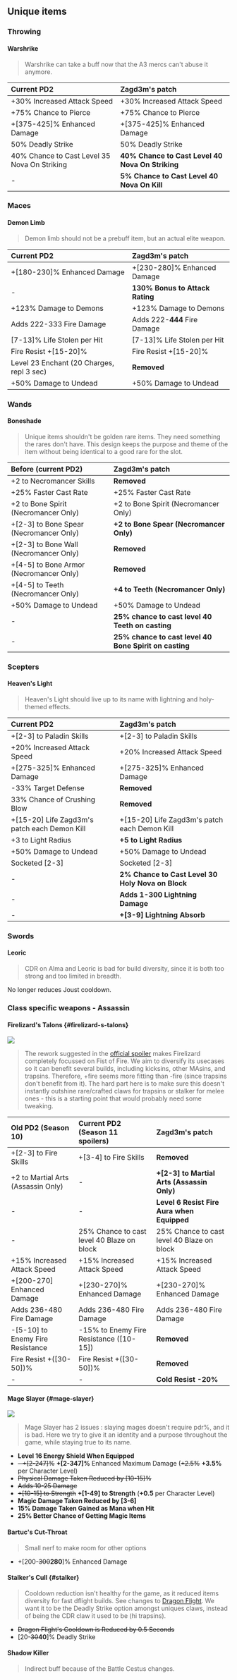 ## Unique items

### Throwing

#### Warshrike

> Warshrike can take a buff now that the A3 mercs can't abuse it anymore.

| Current PD2                      | Zagd3m's patch                                          |
|:--|:--|
| +30% Increased Attack Speed                     | +30% Increased Attack Speed                    |
| +75% Chance to Pierce                           | +75% Chance to Pierce                          |
| +[375-425]% Enhanced Damage                     | +[375-425]% Enhanced Damage                    |
| 50% Deadly Strike                               | 50% Deadly Strike                              |
| 40% Chance to Cast Level 35 Nova On Striking    | **40% Chance to Cast Level 40 Nova On Striking**   |
| -                                               | **5% Chance to Cast Level 40 Nova On Kill**        |

### Maces

#### Demon Limb

> Demon limb should not be a prebuff item, but an actual elite weapon.

| Current PD2                      | Zagd3m's patch                                          |
|:--|:--|
| +[180-230]% Enhanced Damage                     | +[230-280]% Enhanced Damage                    |
| -                                               | **130% Bonus to Attack Rating**                |
| +123% Damage to Demons                          | +123% Damage to Demons                         |
| Adds 222-333 Fire Damage                        | Adds 222-**444** Fire Damage                   |
| [7-13]% Life Stolen per Hit                     | [7-13]% Life Stolen per Hit                    |
| Fire Resist +[15-20]%                           | Fire Resist +[15-20]%                          |
| Level 23 Enchant (20 Charges, repl 3 sec)       | **Removed**                                    |
| +50% Damage to Undead                           | +50% Damage to Undead                          |

### Wands

#### Boneshade

> Unique items shouldn't be golden rare items. They need something the rares don't have. This design keeps the purpose and theme of the item without being identical to a good rare for the slot.

| Before (current PD2)                            | Zagd3m's patch                                          |
|:--|:--|
| +2 to Necromancer Skills                        | **Removed**                                    |
| +25% Faster Cast Rate                           | +25% Faster Cast Rate                          |
| +2 to Bone Spirit (Necromancer Only)            | +2 to Bone Spirit (Necromancer Only)           |
| +[2-3] to Bone Spear (Necromancer Only)         | **+2 to Bone Spear (Necromancer Only)**        |
| +[2-3] to Bone Wall (Necromancer Only)          | **Removed**                                    |
| +[4-5] to Bone Armor (Necromancer Only)         | **Removed**                                    |
| +[4-5] to Teeth (Necromancer Only)              | **+4 to Teeth (Necromancer Only)**             |
| +50% Damage to Undead                           | +50% Damage to Undead                          |
| -                                               | **25% chance to cast level 40 Teeth on casting** |
| -                                               | **25% chance to cast level 40 Bone Spirit on casting** |

### Scepters

#### Heaven's Light

> Heaven's Light should live up to its name with lightning and holy-themed effects.

| Current PD2                      | Zagd3m's patch                                          |
|:--|:--|
| +[2-3] to Paladin Skills                        | +[2-3] to Paladin Skills                       |
| +20% Increased Attack Speed                     | +20% Increased Attack Speed                    |
| +[275-325]% Enhanced Damage                     | +[275-325]% Enhanced Damage                    |
| -33% Target Defense                             | **Removed**                                    |
| 33% Chance of Crushing Blow                     | **Removed**                                    |
| +[15-20] Life Zagd3m's patch each Demon Kill             | +[15-20] Life Zagd3m's patch each Demon Kill            |
| +3 to Light Radius                              | **+5 to Light Radius**                        |
| +50% Damage to Undead                           | +50% Damage to Undead                          |
| Socketed [2-3]                                  | Socketed [2-3]                                 |
| -                                               | **2% Chance to Cast Level 30 Holy Nova on Block** |
| -                                               | **Adds 1-300 Lightning Damage**                   |
| -                                               | **+[3-9] Lightning Absorb** |

### Swords

#### Leoric

> CDR on Alma and Leoric is bad for build diversity, since it is both too strong and too limited in breadth.

No longer reduces Joust cooldown.

### Class specific weapons - Assassin

#### Firelizard's Talons {#firelizard-s-talons}

[![](https://static.wikitide.net/projectdiablo2wiki/9/91/Claws.png)](https://wiki.projectdiablo2.com/wiki/File:Claws.png)

> The rework suggested in the [official spoiler](https://wiki.projectdiablo2.com/wiki/Patch_Notes) makes Firelizard completely focussed on Fist of Fire. We aim to diversify its usecases so it can benefit several builds, including kicksins, other MAsins, and trapsins. Therefore, +fire seems more fitting than -fire (since trapsins don't benefit from it). The hard part here is to make sure this doesn't instantly outshine rare/crafted claws for trapsins or stalker for melee ones - this is a starting point that would probably need some tweaking.

| Old PD2 (Season 10) | Current PD2 (Season 11 spoilers) | Zagd3m's patch |
| :--- |:--|:--|
| +[2-3] to Fire Skills | +[3-4] to Fire Skills | **Removed** |
| +2 to Martial Arts (Assassin Only) | - | **+[2-3] to Martial Arts (Assassin Only)** |
| - | - | **Level 6 Resist Fire Aura when Equipped** |
| - | 25% Chance to cast level 40 Blaze on block | 25% Chance to cast level 40 Blaze on block |
| +15% Increased Attack Speed | +15% Increased Attack Speed | +15% Increased Attack Speed |
| +[200-270] Enhanced Damage | +[230-270]% Enhanced Damage | +[230-270]% Enhanced Damage |
| Adds 236-480 Fire Damage | Adds 236-480 Fire Damage | Adds 236-480 Fire Damage |
| -[5-10] to Enemy Fire Resistance | -15% to Enemy Fire Resistance (\[10-15\]) | **Removed** |
| Fire Resist +(\[30-50\])% | Fire Resist +(\[30-50\])% | **Removed** |
| - | - | **Cold Resist -20%** |

#### Mage Slayer {#mage-slayer}

[![](https://static.wikitide.net/projectdiablo2wiki/6/6a/Mage_Slayer.png)](https://wiki.projectdiablo2.com/wiki/File:Mage_Slayer.png)

> Mage Slayer has 2 issues : slaying mages doesn't require pdr%, and it is bad. Here we try to give it an identity and a purpose throughout the game, while staying true to its name.

- **Level 16 Energy Shield When Equipped**
- ~~- +[2-247]%~~ **+[2-347]%** Enhanced Maximum Damage (~~+2.5%~~ **+3.5%** per Character Level)
- ~~Physical Damage Taken Reduced by [10-15]%~~
- ~~Adds 10-25 Damage~~
- ~~+[10-15] to Strength~~ **+[1-49] to Strength** (**+0.5** per Character Level)
- **Magic Damage Taken Reduced by [3-6]**
- **15% Damage Taken Gained as Mana when Hit**
- **25% Better Chance of Getting Magic Items**

#### Bartuc's Cut-Throat

> Small nerf to make room for other options

- +[200-~~300~~**280**]% Enhanced Damage

#### Stalker's Cull {#stalker}

> Cooldown reduction isn't healthy for the game, as it reduced items diversity for fast dflight builds. See changes to [Dragon Flight](full-notes#dragon-flight). We want it to be the Deadly Strike option amongst uniques claws, instead of being the CDR claw it used to be (hi trapsins).

- ~~Dragon Flight's Cooldown is Reduced by 0.5 Seconds~~
- [20-~~30~~**40**]% Deadly Strike

#### Shadow Killer

> Indirect buff because of the Battle Cestus changes.
